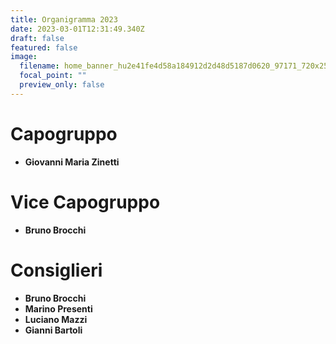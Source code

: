 ```yaml
---
title: Organigramma 2023
date: 2023-03-01T12:31:49.340Z
draft: false
featured: false
image:
  filename: home_banner_hu2e41fe4d58a184912d2d48d5187d0620_97171_720x2500_fit_q75_h2_lanczos_3.webp
  focal_point: ""
  preview_only: false
---
```

<!--StartFragment-->

# **Capogruppo** 

* **Giovanni Maria Zinetti** 

# **Vice Capogruppo** 

* **Bruno Brocchi**

# **Consiglieri**

* **Bruno Brocchi** 
* **Marino Presenti** 
* **Luciano Mazzi** 
* **Gianni Bartoli**

<!--EndFragment-->